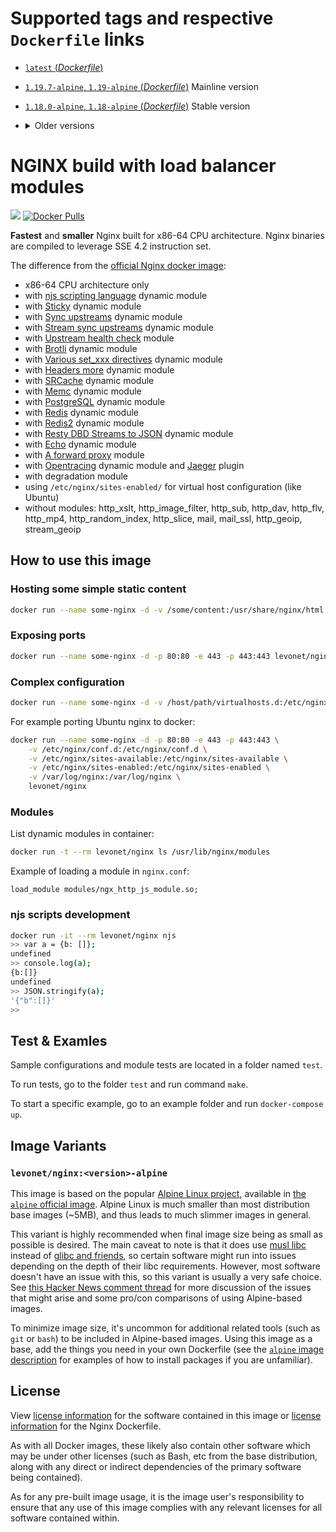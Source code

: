 # Supported tags and respective `Dockerfile` links

- [`latest` (*Dockerfile*)](https://github.com/levonet/docker-nginx/blob/master/Dockerfile)
- [`1.19.7-alpine`, `1.19-alpine` (*Dockerfile*)](https://github.com/levonet/docker-nginx/blob/v1.19.7/Dockerfile) Mainline version
- [`1.18.0-alpine`, `1.18-alpine` (*Dockerfile*)](https://github.com/levonet/docker-nginx/blob/v1.18.0/Dockerfile) Stable version
- <details><summary>Older versions</summary>

  - [`1.17.10-alpine`, `1.17-alpine` (*Dockerfile*)](https://github.com/levonet/docker-nginx/blob/v1.17.10/Dockerfile)
  - [`1.16.0-alpine`, `1.16-alpine` (*Dockerfile*)](https://github.com/levonet/docker-nginx/blob/v1.16.0/Dockerfile)
  - [`1.15.12-alpine`, `1.15-alpine` (*Dockerfile*)](https://github.com/levonet/docker-nginx/blob/v1.15.12/Dockerfile)
  - [`1.14.2-alpine`, `1.14-alpine` (*Dockerfile*)](https://github.com/levonet/docker-nginx/blob/v1.14.2/Dockerfile)
</details>

# NGINX build with load balancer modules
[![](https://images.microbadger.com/badges/image/levonet/nginx.svg)](https://microbadger.com/images/levonet/nginx "Get your own image badge on microbadger.com")
[![Docker Pulls](https://img.shields.io/docker/pulls/levonet/nginx.svg)](https://hub.docker.com/r/levonet/nginx/)

**Fastest** and **smaller** Nginx built for x86-64 CPU architecture.
Nginx binaries are compiled to leverage SSE 4.2 instruction set.

The difference from the [official Nginx docker image](https://hub.docker.com/_/nginx):

- x86-64 CPU architecture only
- with [njs scripting language](http://nginx.org/en/docs/njs/) dynamic module
- with [Sticky](https://github.com/levonet/nginx-sticky-module-ng) dynamic module
- with [Sync upstreams](https://github.com/weibocom/nginx-upsync-module#readme) dynamic module
- with [Stream sync upstreams](https://github.com/xiaokai-wang/nginx-stream-upsync-module#readme) dynamic module
- with [Upstream health check](https://github.com/2Fast2BCn/nginx_upstream_check_module#readme) module
- with [Brotli](https://github.com/google/ngx_brotli#readme) dynamic module
- with [Various set_xxx directives](https://github.com/openresty/set-misc-nginx-module#readme) dynamic module
- with [Headers more](https://github.com/openresty/headers-more-nginx-module#readme) dynamic module
- with [SRCache](https://github.com/openresty/srcache-nginx-module) dynamic module
- with [Memc](https://github.com/openresty/memc-nginx-module) dynamic module
- with [PostgreSQL](https://github.com/openresty/ngx_postgres) dynamic module
- with [Redis](https://www.nginx.com/resources/wiki/modules/redis/) dynamic module
- with [Redis2](https://github.com/openresty/redis2-nginx-module) dynamic module
- with [Resty DBD Streams to JSON](https://github.com/openresty/rds-json-nginx-module) dynamic module
- with [Echo](https://github.com/openresty/echo-nginx-module) dynamic module
- with [A forward proxy](https://github.com/chobits/ngx_http_proxy_connect_module) module
- with [Opentracing](https://github.com/opentracing-contrib/nginx-opentracing) dynamic module
  and [Jaeger](https://github.com/jaegertracing/jaeger-client-cpp) plugin
- with degradation module
- using `/etc/nginx/sites-enabled/` for virtual host configuration (like Ubuntu)
- without modules: http_xslt, http_image_filter, http_sub, http_dav, http_flv, http_mp4, http_random_index, http_slice, mail, mail_ssl, http_geoip, stream_geoip

## How to use this image

### Hosting some simple static content

```sh
docker run --name some-nginx -d -v /some/content:/usr/share/nginx/html:ro levonet/nginx
```

### Exposing ports

```sh
docker run --name some-nginx -d -p 80:80 -e 443 -p 443:443 levonet/nginx
```

### Complex configuration

```sh
docker run --name some-nginx -d -v /host/path/virtualhosts.d:/etc/nginx/sites-enabled:ro levonet/nginx
```
For example porting Ubuntu nginx to docker:

```sh
docker run --name some-nginx -d -p 80:80 -e 443 -p 443:443 \
    -v /etc/nginx/conf.d:/etc/nginx/conf.d \
    -v /etc/nginx/sites-available:/etc/nginx/sites-available \
    -v /etc/nginx/sites-enabled:/etc/nginx/sites-enabled \
    -v /var/log/nginx:/var/log/nginx \
    levonet/nginx
```

### Modules

List dynamic modules in container:

```sh
docker run -t --rm levonet/nginx ls /usr/lib/nginx/modules
```

Example of loading a module in `nginx.conf`:

```
load_module modules/ngx_http_js_module.so;
```

### njs scripts development

```sh
docker run -it --rm levonet/nginx njs
>> var a = {b: []};
undefined
>> console.log(a);
{b:[]}
undefined
>> JSON.stringify(a);
'{"b":[]}'
>>
```

## Test & Examles

Sample configurations and module tests are located in a folder named `test`.

To run tests, go to the folder `test` and run command `make`.

To start a specific example, go to an example folder and run `docker-compose up`.

## Image Variants

### `levonet/nginx:<version>-alpine`

This image is based on the popular [Alpine Linux project](http://alpinelinux.org/), available in [the `alpine` official image](https://hub.docker.com/_/alpine).
Alpine Linux is much smaller than most distribution base images (~5MB), and thus leads to much slimmer images in general.

This variant is highly recommended when final image size being as small as possible is desired. The main caveat to note is that it does use [musl libc](http://www.musl-libc.org/) instead of [glibc and friends](http://www.etalabs.net/compare_libcs.html), so certain software might run into issues depending on the depth of their libc requirements. However, most software doesn't have an issue with this, so this variant is usually a very safe choice.
See [this Hacker News comment thread](https://news.ycombinator.com/item?id=10782897) for more discussion of the issues that might arise and some pro/con comparisons of using Alpine-based images.

To minimize image size, it's uncommon for additional related tools (such as `git` or `bash`) to be included in Alpine-based images. Using this image as a base, add the things you need in your own Dockerfile (see the [`alpine` image description](https://hub.docker.com/_/alpine/) for examples of how to install packages if you are unfamiliar).

## License

View [license information](http://nginx.org/LICENSE) for the software contained in this image or [license information](https://github.com/levonet/docker-nginx/blob/master/LICENSE) for the Nginx Dockerfile.

As with all Docker images, these likely also contain other software which may be under other licenses (such as Bash, etc from the base distribution, along with any direct or indirect dependencies of the primary software being contained).

As for any pre-built image usage, it is the image user's responsibility to ensure that any use of this image complies with any relevant licenses for all software contained within.
